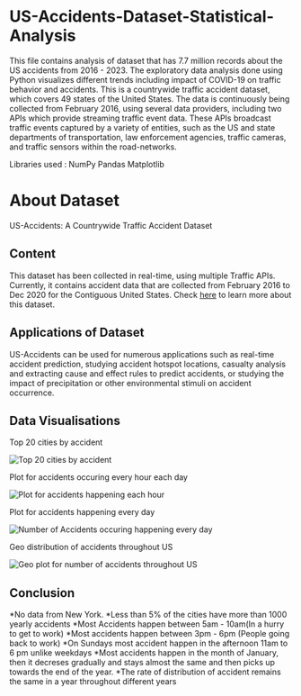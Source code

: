 # US-Accidents-Dataset-Statistical-Analysis
This file contains analysis of dataset that has 7.7 million records about the US accidents from 2016 - 2023. The exploratory data analysis done using Python visualizes different trends including impact of COVID-19 on traffic behavior and accidents. This is a countrywide traffic accident dataset, which covers 49 states of the United States. The data is continuously being collected from February 2016, using several data providers, including two APIs which provide streaming traffic event data. These APIs broadcast traffic events captured by a variety of entities, such as the US and state departments of transportation, law enforcement agencies, traffic cameras, and traffic sensors within the road-networks.

Libraries used :
NumPy
Pandas
Matplotlib

# About Dataset
US-Accidents: A Countrywide Traffic Accident Dataset

## Content

This dataset has been collected in real-time, using multiple Traffic APIs. Currently, it contains accident data that are collected from February 2016 to Dec 2020 for the Contiguous United States. Check [here](https://smoosavi.org/datasets/us_accidents) to learn more about this dataset.

## Applications of Dataset

US-Accidents can be used for numerous applications such as real-time accident prediction, studying accident hotspot locations, casualty analysis and extracting cause and effect rules to predict accidents, or studying the impact of precipitation or other environmental stimuli on accident occurrence.

## Data Visualisations

Top 20 cities by accident

![Top 20 cities by accident](https://github.com/rajsaurav/US-Accidents-Dataset-Statistical-Analysis/assets/35574674/5d12d6cb-db00-4869-bea5-7eb94c82bc70)

Plot for accidents occuring every hour each day

![Plot for accidents happening each hour](https://github.com/rajsaurav/US-Accidents-Dataset-Statistical-Analysis/assets/35574674/6576e7ee-8f77-424f-a303-cbb01619f96b)

Plot for accidents happening every day

![Number of Accidents occuring happening every day](https://github.com/rajsaurav/US-Accidents-Dataset-Statistical-Analysis/assets/35574674/294287d5-0a7c-4234-baad-bdaa891cc509)

Geo distribution of accidents throughout US

![Geo plot for number of accidents throughout US](https://github.com/rajsaurav/US-Accidents-Dataset-Statistical-Analysis/assets/35574674/53c982aa-94af-42e9-9e03-c1e8dae182f0)

## Conclusion
*No data from New York. 
*Less than 5% of the cities have more than 1000 yearly accidents 
*Most Accidents happen between 5am - 10am(In a hurry to get to work)
*Most accidents happen between 3pm - 6pm (People going back to work) 
*On Sundays most accident happen in the afternoon 11am to 6 pm unlike weekdays 
*Most accidents happen in the month of January, then it decreses gradually and stays almost the same and then picks up towards the end of the year. 
*The rate of distribution of accident remains the same in a year throughout different years
